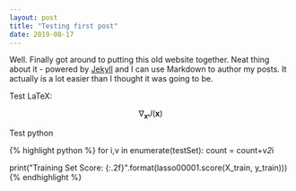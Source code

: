 ```yaml
---
layout: post
title: "Testing first post"
date: 2019-08-17
---
```


Well. Finally got around to putting this old website together. Neat thing about it - powered by [Jekyll](http://jekyllrb.com) and I can use Markdown to author my posts. It actually is a lot easier than I thought it was going to be.


Test LaTeX:

$$ \nabla_\boldsymbol{x} J(\boldsymbol{x}) $$



Test python

{% highlight python %}
for i,v in enumerate(testSet):
  count = count+v*2*i

print("Training Set Score: {:.2f}".format(lasso00001.score(X_train, y_train)))
{% endhighlight %}
